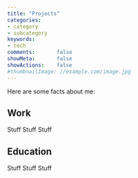 ```yaml
---
title: "Projects"
categories:
- category
- subcategory
keywords:
- tech
comments:       false
showMeta:       false
showActions:    false
#thumbnailImage: //example.com/image.jpg
---
```


Here are some facts about me:

## Work
Stuff Stuff Stuff

## Education
Stuff Stuff Stuff

